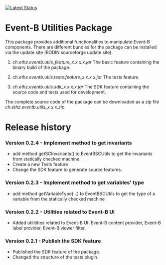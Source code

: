 [![Latest Status](https://github.com/eventB-Soton/EventBUtils/actions/workflows/MavenCI.yml/badge.svg?branch=latest)](https://github.com/eventB-Soton/EventBUtils/actions/workflows/MavenCI.yml/badge.svg)

Event-B Utilities Package
=========================
This package provides additional functionalities to manipulate Event-B
components. There are different bundles for the package can be
installed via the update site (RODIN sourceforge update site).

1. *ch.ethz.eventb.utils\_feature\_x.x.x.x.jar* The basic feature
   containing the binary build of the package.

2. *ch.ethz.eventb.utils.tests.feature\_x.x.x.x.jar* The tests feature.

3. *ch.ethz.eventb.utils.sdk\_x.x.x.x.jar* The SDK feature containing
   the source code and tests used for development.

The complete source code of the package can be downloaded as a zip
file *ch.ethz.eventb.utils\_x.x.x.zip*

Release history
=============

### Version 0.2.4 - Implement method to get invariants ###
- add method getSCInvariants() to EventBSCUtils to get the invariants
 from statically checked machine.
- Create a new Tests feature
- Change the SDK feature to generate source features.

### Version 0.2.3 - Implement method to get variables' type ###
- add method getVariableType(…) to EventBSCUtils to get the type of a
  variable from the statically checked machine

### Version 0.2.2 - Utilities related to Event-B UI ###
- Added utilitities related to Event-B UI: Event-B content provider,
  Event-B label provider, Event-B viewer filter.

### Version 0.2.1 - Publish the SDK feature ###
- Published the SDK feature of the package.
- Changed the structure of the tests plugin.
